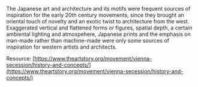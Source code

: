 ---
---

The Japanese art and architecture and its motifs were frequent sources of inspiration for the early 20th century movements, since they brought an oriental touch of novelty and an exotic twist to architecture from the west. Exaggerated vertical and flattened forms or figures, spatial depth, a certain ambiental lighting and atmospehere, Japanese prints and the emphasis on man-made rather than machine-made were only some sources of inspiration for western artists and architects.

Resource: [https://www.theartstory.org/movement/vienna-secession/history-and-concepts/](https://www.theartstory.org/movement/vienna-secession/history-and-concepts/)